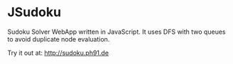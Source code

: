 JSudoku
=======

Sudoku Solver WebApp written in JavaScript. It uses DFS with two queues to avoid duplicate node evaluation. 

Try it out at: http://sudoku.ph91.de
